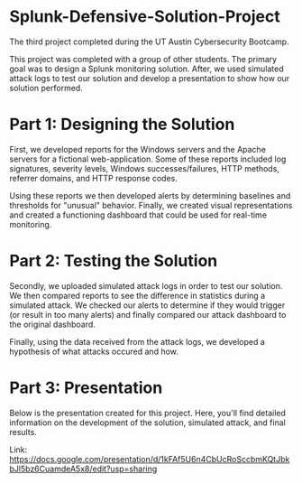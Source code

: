 # Splunk-Defensive-Solution-Project
The third project completed during the UT Austin Cybersecurity Bootcamp. 

This project was completed with a group of other students. The primary goal was to design a Splunk monitoring solution. After, we used simulated attack logs to test our solution and develop a presentation to show how our solution performed. 

# Part 1: Designing the Solution 

First, we developed reports for the Windows servers and the Apache servers for a fictional web-application. Some of these reports included log signatures, severity levels, Windows successes/failures, HTTP methods, referrer domains, and HTTP response codes. 

Using these reports we then developed alerts by determining baselines and thresholds for "unusual" behavior. Finally, we created visual representations and created a functioning dashboard that could be used for real-time monitoring. 

# Part 2: Testing the Solution 

Secondly, we uploaded simulated attack logs in order to test our solution. We then compared reports to see the difference in statistics during a simulated attack. We checked our alerts to determine if they would trigger (or result in too many alerts) and finally compared our attack dashboard to the original dashboard. 

Finally, using the data received from the attack logs, we developed a hypothesis of what attacks occured and how. 

# Part 3: Presentation

Below is the presentation created for this project. Here, you'll find detailed information on the development of the solution, simulated attack, and final results. 

Link: https://docs.google.com/presentation/d/1kFAf5U6n4CbUcRoSccbmKQtJbkbJl5bz6CuamdeA5x8/edit?usp=sharing
